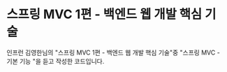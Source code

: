 # 스프링 MVC 1편 - 백엔드 웹 개발 핵심 기술
인프런 김영한님의 "스프링 MVC 1편 - 백엔드 웹 개발 핵심 기술"중 "스프링 MVC - 기본 기능
"을 듣고 작성한 코드입니다.
